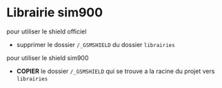 Librairie sim900
================

pour utiliser le shield officiel

* supprimer le dossier `/_GSMSHIELD` du dossier `librairies`

pour utiliser le shield sim900

* **COPIER** le dossier `/_GSMSHIELD` qui se trouve a la racine du projet vers `librairies`
